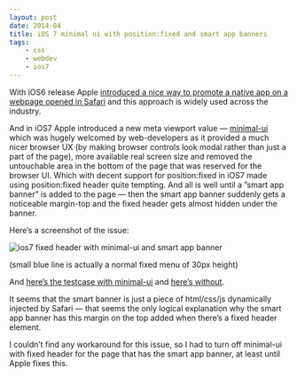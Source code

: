 ```yaml
---
layout: post
date: 2014-04
title: iOS 7 minimal ui with position:fixed and smart app banners
tags:
    - css
    - webdev
    - ios7
---
```


With iOS6 release Apple [introduced a nice way to promote a native app on a webpage opened in Safari](https://developer.apple.com/library/ios/documentation/AppleApplications/Reference/SafariWebContent/PromotingAppswithAppBanners/PromotingAppswithAppBanners.html) and this approach is widely used across the industry.

And in iOS7 Apple introduced a new meta viewport value — [minimal-ui](http://www.mobilexweb.com/blog/ios-7-1-safari-minimal-ui-bugs) which was hugely welcomed by web-developers as it provided a much nicer browser UX (by making browser controls look modal rather than just a part of the page), more available real screen size and removed the untouchable area in the bottom of the page that was reserved for the browser UI. Which with decent support for position:fixed in iOS7 made using position:fixed header quite tempting. And all is well until a ”smart app banner” is added to the page — then the smart app banner suddenly gets a noticeable margin-top and the fixed header gets almost hidden under the banner.

Here’s a screenshot of the issue: 

![ios7 fixed header with minimal-ui and smart app banner](http://sharovatov.ru/ios6/ios7-fixed.png)

(small blue line is actually a normal fixed menu of 30px height)

And [here’s the testcase with minimal-ui](http://sharovatov.ru/ios6/smart.php?minimal=1) and [here’s without](http://sharovatov.ru/ios6/smart.php).

It seems that the smart banner is just a piece of html/css/js dynamically injected by Safari — that seems the only logical explanation why the smart app banner has this margin on the top added when there’s a fixed header element.

I couldn’t find any workaround for this issue, so I had to turn off minimal-ui with fixed header for the page that has the smart app banner, at least until Apple fixes this.
